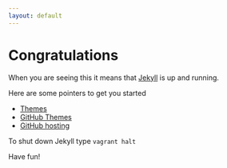 ```yaml
---
layout: default
---
```


# Congratulations
When you are seeing this it means that [Jekyll](http://jekyllrb.com/) is up and
running.

Here are some pointers to get you started

- [Themes](http://jekyllthemes.org/)
- [GitHub Themes](https://github.com/blog/1081-instantly-beautiful-project-pages)
- [GitHub hosting](https://pages.github.com/)

To shut down Jekyll type `vagrant halt`

Have fun!
